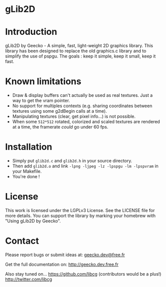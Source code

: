 gLib2D
======

# Introduction

gLib2D by Geecko - A simple, fast, light-weight 2D graphics library.
This library has been designed to replace the old graphics.c library
and to simplify the use of pspgu.
The goals : keep it simple, keep it small, keep it fast.

# Known limitations

- Draw & display buffers can't actually be used as real textures. Just a way
  to get the vram pointer.
- No support for multiples contexts (e.g. sharing coordinates between
  textures using some g2dBegin calls at a time).
- Manipulating textures (clear, get pixel info...) is not possible.
- When some `512*512` rotated, colorized and scaled textures are rendered
  at a time, the framerate *could* go under 60 fps.

# Installation

- Simply put `glib2d.c` and `glib2d.h` in your source directory.
- Then add `glib2d.o` and link `-lpng -ljpeg -lz -lpspgu -lm -lpspvram`
  in your Makefile.
- You're done !

# License

This work is licensed under the LGPLv3 License.
See the LICENSE file for more details.
You can support the library by marking your homebrew with
"Using gLib2D by Geecko".

# Contact

Please report bugs or submit ideas at:
geecko.dev@free.fr

Get the full documentation on:
http://geecko.dev.free.fr

Also stay tuned on...
https://github.com/libcg (contributors would be a plus!)
http://twitter.com/libcg
